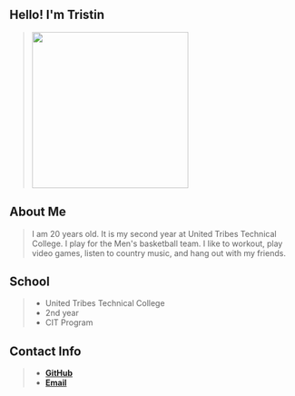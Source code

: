 ## Hello! I'm Tristin

> <img src="" width="275" height="275">

## About Me
>I am 20 years old. It is my second year at United Tribes Technical College. I play for the Men's basketball team. I like to workout, play video games, listen to country music, and hang out with my friends. 

## School 
> - United Tribes Technical College
> - 2nd year
> - CIT Program

## Contact Info
> - <a href="https://github.com/TrisDavis" target="_blank">**GitHub**</a>
> - <a href="https://davis.tristin@stu.uttc.edu" target="_blank">**Email**</a>
